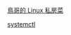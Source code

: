 [鳥哥的 Linux 私房菜](http://linux.vbird.org/)

[systemctl](https://www.digitalocean.com/community/tutorials/how-to-use-systemctl-to-manage-systemd-services-and-units)
